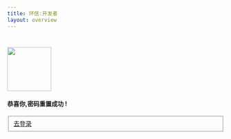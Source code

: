 ```yaml
---
title: 环信:开发者
layout: overview
---
```


<link href="/assets/css/bootstrap-2.3.2.min.css" rel="stylesheet" type="text/css" media="screen"/>
<link href="/assets/css/bootstrap-responsive-2.3.2.min.css" rel="stylesheet" type="text/css" media="screen"/>
<link href="/assets/css/font-awesome-3.1.0.min.css" rel="stylesheet" type="text/css" media="screen"/>
<link href="/assets/css/ace.min.css" rel="stylesheet" type="text/css" media="screen"/>
<link href="/assets/css/ace-responsive.min.css" rel="stylesheet" type="text/css" media="screen"/>
<link href="/assets/css/ace-skins.min.css" rel="stylesheet" type="text/css" media="screen"/>
<!--[if lte IE 8]>
		  <link rel="stylesheet" href="/assets/css/ace-ie.min.css" />
		<![endif]-->
<link href="/assets/css/management.css" rel="stylesheet" type="text/css" media="screen"/>

<!--
<script src="//cdnjscn.b0.upaiyun.com/libs/jquery/1.7.2/jquery.min.js"></script>
<script src="//cdnjscn.b0.upaiyun.com/libs/jquery-cookie/1.4.1/jquery.cookie.min.js"></script>
<script src="//cdnjscn.b0.upaiyun.com/libs/twitter-bootstrap/2.3.2/js/bootstrap.min.js"></script>
<script src="//cdnjscn.b0.upaiyun.com/libs/json2/20130526/json2.min.js"></script>
-->

<script src="/assets/js/jquery-1.7.2.min.js"></script>
<script src="/assets/js/jquery.cookie-1.3.js"></script>
<script src="/assets/js/bootstrap-2.3.2.min.js"></script>
<script src="/assets/js/json2.js"></script>
<style type="text/css">
.login-layout {
	background: none repeat scroll 0 0 #e3eaf0;
}
.login-layout .widget-box {
	background-color: #ccc;
	border-bottom: 0 none;
	box-shadow: none;
	overflow: hidden;
	padding: 6px;
	position: absolute;
	transform: scale(0, 1) translate(-150px);
	visibility: hidden;
	width: 100%;
}
</style>

<script>

	$(function(){
		//读取cookie
		if($('#rememberme:checked').length>0){
			$('#username').val($.cookie('tvs-cookies-userName'));
			$('#password').val($.cookie('tvs-cookies-password'));
		}
	})
</script>
<div id="main-container" class="container-fluid">
  <div id="main-content">
    <div class="row-fluid">
      <div class="span12">
        <div class="login-container">
          <div class="row-fluid">
            <div class="center">
              <h1 style="margin-top: 40px;" class="blue"> <img border="0" style="height:102px;" src="/assets/css/images/em_logo.png" alt=""> </h1>
            </div>
          </div>
          <div class="space-6"></div>
          <div class="row-fluid">
            <div class="position-relative">
              <div class="visible widget-box no-border" id="login-box">
                <div class="widget-body">
                  <div class="widget-main">
                    <h4 class="header blue lighter bigger"> 恭喜你,密码重置成功 ! </h4>
                    <div class="space-6"></div>
                      <fieldset>                      
                        <div class="row-fluid">
                          <a class="span4 btn btn-small btn-primary" href="index.html"> <i class="icon-arrow-right"></i> 去登录 </a>
                        </div>
                      </fieldset>
                  </div>
                  <div class="toolbar clearfix">
                  </div>
                </div>
              </div>
            </div>
          </div>
        </div>
      </div>
    </div>
  </div>
</div>
<script src="/assets/js/management.js"></script>

